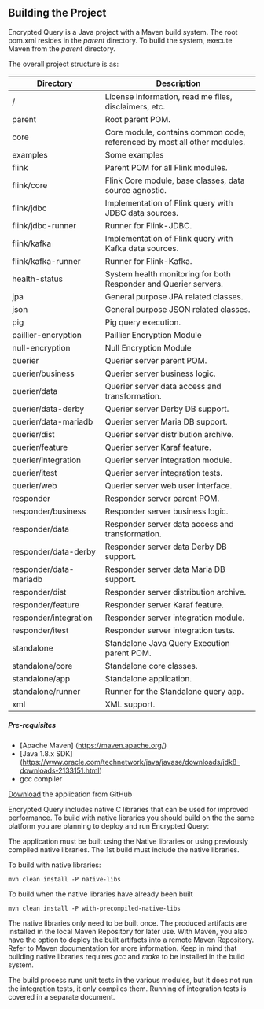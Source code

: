 ## Building the Project

Encrypted Query is a Java project with a Maven build system. The root pom.xml resides in the _parent_ directory. To build the system, execute Maven from the _parent_ directory.

The overall project structure is as:

|Directory 				| Description |
|---------------------- | ---------------------------------------------------------------------------------|
| /   					| License information, read me files, disclaimers, etc.|
| parent				| Root parent POM. |
| core					| Core module, contains common code, referenced by most all other modules. |
| examples				| Some examples|
| flink 				| Parent POM for all Flink modules.|
| flink/core			| Flink Core module, base classes, data source agnostic.| 
| flink/jdbc			| Implementation of Flink query with JDBC data sources.| 
| flink/jdbc-runner		| Runner for Flink-JDBC. 							| 
| flink/kafka			| Implementation of Flink query with Kafka data sources. | 
| flink/kafka-runner	| Runner for Flink-Kafka. | 
| health-status			| System health monitoring for both Responder and Querier servers.|
| jpa					| General purpose JPA related classes. |
| json					| General purpose JSON related classes. |
| pig					| Pig query execution. |
| paillier-encryption   | Paillier Encryption Module |
| null-encryption       | Null Encryption Module |
| querier				| Querier server parent POM.  |
| querier/business  	| Querier server business logic. |
| querier/data      	| Querier server data access and transformation. |
| querier/data-derby    | Querier server Derby DB support. |
| querier/data-mariadb  | Querier server Maria DB support. |
| querier/dist			| Querier server distribution archive. 	|
| querier/feature		| Querier server Karaf feature. 	|
| querier/integration	| Querier server integration module. 	|
| querier/itest			| Querier server integration tests.|
| querier/web			| Querier server web user interface.|
| responder				| Responder server parent POM.|
| responder/business	| Responder server business logic.|
| responder/data		| Responder server data access and transformation.|
| responder/data-derby		| Responder server data Derby DB support.|
| responder/data-mariadb	| Responder server data Maria DB support.|
| responder/dist			| Responder server distribution archive.|
| responder/feature			| Responder server Karaf feature.|
| responder/integration		| Responder server integration module.|
| responder/itest			| Responder server integration tests.|
| standalone				| Standalone Java Query Execution parent POM. |
| standalone/core			| Standalone core classes. |
| standalone/app			| Standalone application. |
| standalone/runner			| Runner for the Standalone query app. |
| xml						| XML support. |

##### Pre-requisites
* [Apache Maven] (https://maven.apache.org/) 
* [Java 1.8.x SDK] (https://www.oracle.com/technetwork/java/javase/downloads/jdk8-downloads-2133151.html)
* gcc compiler

[Download] the application from GitHub

Encrypted Query includes native C libraries that can be used for improved performance. To build with native libraries you should build on the the same platform you are planning to deploy and run Encrypted Query:

The application must be built using the Native libraries or using previously compiled native libraries.  The 1st build must include the native libraries.

To build with native libraries:

    mvn clean install -P native-libs

To build when the native libraries have already been built
       
    mvn clean install -P with-precompiled-native-libs

The native libraries only need to be built once.  The produced artifacts are installed in the local Maven Repository for later use.  With Maven, you also have the option to deploy the built artifacts into a remote Maven Repository.  Refer to Maven documentation for more information.  Keep in mind that building native libraries requires _gcc_ and _make_ to be installed in the build system.

The build process runs unit tests in the various modules, but it does not run the integration tests, it only compiles them.  Running of integration tests is covered in a separate document.

[//]: # (These are reference links used in the body of this note and get stripped out when the markdown processor does its job. There is no need to format nicely because it shouldn't be seen. Thanks SO - http://stackoverflow.com/questions/4823468/store-comments-in-markdown-syntax)


   [Download]: https://github.com/En-Query/EncryptedQuery.git
